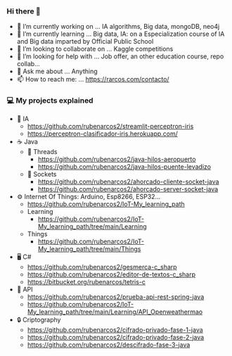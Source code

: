### Hi there 👋
- 🔭 I’m currently working on ...
  IA algorithms, Big data, mongoDB, neo4j
- 🌱 I’m currently learning ...
  Big data, IA: on a Especialization course of IA and Big data imparted by Official Public School
- 👯 I’m looking to collaborate on ...
  Kaggle competitions
- 🤔 I’m looking for help with ...
  Job offer, an other education course, repo collab... 
- 💬 Ask me about ...
  Anything
- 📫 How to reach me: ...
  https://rarcos.com/contacto/

  
<!--
**rubenarcos2/rubenarcos2** is a ✨ _special_ ✨ repository because its `README.md` (this file) appears on your GitHub profile.

Here are some ideas to get you started:

- 🔭 I’m currently working on ...
- 🌱 I’m currently learning ...
- 👯 I’m looking to collaborate on ...
- 🤔 I’m looking for help with ...
- 💬 Ask me about ...
- 📫 How to reach me: ...
- 😄 Pronouns: ...
- ⚡ Fun fact: ...
-->

### 💻 My projects explained

- 🧠 IA
  - https://github.com/rubenarcos2/streamlit-perceptron-iris
  - https://perceptron-clasificador-iris.herokuapp.com/
- ☕ Java
  - 🧵 Threads
    - https://github.com/rubenarcos2/java-hilos-aeropuerto
    - https://github.com/rubenarcos2/java-hilos-puente-levadizo
  - 🔌 Sockets
    - https://github.com/rubenarcos2/ahorcado-cliente-socket-java
    - https://github.com/rubenarcos2/ahorcado-server-socket-java
- ⚙ Internet Of Things: Arduino, Esp8266, ESP32...
  - https://github.com/rubenarcos2/IoT-My_learning_path
  - Learning
    - https://github.com/rubenarcos2/IoT-My_learning_path/tree/main/Learning
  - Things
    - https://github.com/rubenarcos2/IoT-My_learning_path/tree/main/Things
- 🖥 C#
  - https://github.com/rubenarcos2/gesmerca-c_sharp
  - https://github.com/rubenarcos2/editor-de-textos-c_sharp
  - https://bitbucket.org/rubenarcos/tetris-c
- 📡 API
  - https://github.com/rubenarcos2/prueba-api-rest-spring-java
  - https://github.com/rubenarcos2/IoT-My_learning_path/tree/main/Learning/API_Openweathermao
- 🔒 Criptography
  - https://github.com/rubenarcos2/cifrado-privado-fase-1-java
  - https://github.com/rubenarcos2/cifrado-privado-fase-2-java
  - https://github.com/rubenarcos2/descifrado-fase-3-java
